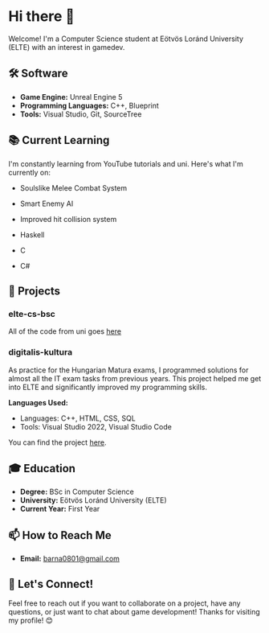 # Hi there 👋

Welcome! I'm a Computer Science student at Eötvös Loránd University (ELTE) with an interest in gamedev.

## 🛠️ Software

- **Game Engine:** Unreal Engine 5
- **Programming Languages:** C++, Blueprint
- **Tools:** Visual Studio, Git, SourceTree

## 📚 Current Learning

I'm constantly learning from YouTube tutorials and uni. Here's what I'm currently on:

- Soulslike Melee Combat System
- Smart Enemy AI
- Improved hit collision system

- Haskell
- C
- C#

## 🌱 Projects

### elte-cs-bsc
All of the code from uni goes [here](https://github.com/Lothiard/elte-cs-bsc)

### digitalis-kultura
As practice for the Hungarian Matura exams, I programmed solutions for almost all the IT exam tasks from previous years. This project helped me get into ELTE and significantly improved my programming skills.

**Languages Used:**
- Languages: C++, HTML, CSS, SQL
- Tools: Visual Studio 2022, Visual Studio Code

You can find the project [here](https://github.com/Lothiard/digitalis-kultura).

## 🎓 Education

- **Degree:** BSc in Computer Science
- **University:** Eötvös Loránd University (ELTE)
- **Current Year:** First Year

## 📫 How to Reach Me

- **Email:** [barna0801@gmail.com](mailto:barna0801@gmail.com)

## 💬 Let's Connect!

Feel free to reach out if you want to collaborate on a project, have any questions, or just want to chat about game development!
Thanks for visiting my profile! 😊
